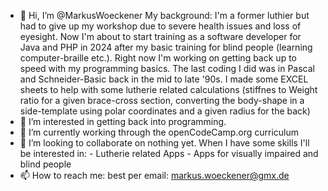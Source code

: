 - 👋 Hi, I’m @MarkusWoeckener
      My background: I'm a former luthier but had to give up my workshop due to severe health issues and loss of eyesight. Now I'm about to start training as a software developer for Java and PHP in 2024 after my basic training for blind people (learning computer-braille etc.). Right now I'm working on getting back up to speed with my programming basics. The last coding I did was in Pascal and Schneider-Basic back in the mid to late '90s. I made some EXCEL sheets to help with some lutherie related calculations (stiffnes to Weight ratio for a given brace-cross section, converting the body-shape in a side-template using polar coordinates and a given radius for the back)
- 👀 I’m interested in getting back into programming.
- 🌱 I’m currently working through the openCodeCamp.org curriculum
- 💞️ I’m looking to collaborate on nothing yet.
      When I have some skills I'll be interested in:
      - Lutherie related Apps
      - Apps for visually impaired and blind people
- 📫 How to reach me: best per email: markus.woeckener@gmx.de
<!---
MarkusWoeckener/MarkusWoeckener is a ✨ special ✨ repository because its `README.md` (this file) appears on your GitHub profile.
You can click the Preview link to take a look at your changes.
--->
